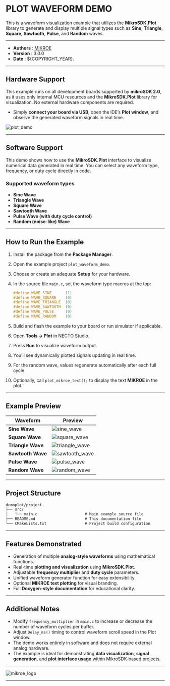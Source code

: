 # PLOT WAVEFORM DEMO

This is a waveform visualization example that utilizes the **MikroSDK.Plot** library to generate and display multiple signal types such as **Sine**, **Triangle**, **Square**, **Sawtooth**, **Pulse**, and **Random** waves.

---

- **Authors**     : [MIKROE](https://github.com/MikroElektronika)
- **Version**     : 3.0.0
- **Date**        : ${COPYRIGHT_YEAR}.

---

## Hardware Support

This example runs on all development boards supported by **mikroSDK 2.0**, as it uses only internal MCU resources and the **MikroSDK.Plot** library for visualization.
No external hardware components are required.

- Simply **connect your board via USB**, open the IDE’s **Plot window**, and observe the generated waveform signals in real time.

![plot_demo](https://download.mikroe.com/images/mikrosdk/v2/demos/demoplot/demo_plot_preview.png)

---

## Software Support

This demo shows how to use the **MikroSDK.Plot** interface to visualize numerical data generated in real time.
You can select any waveform type, frequency, or duty cycle directly in code.

### Supported waveform types

- **Sine Wave**
- **Triangle Wave**
- **Square Wave**
- **Sawtooth Wave**
- **Pulse Wave (with duty cycle control)**
- **Random (noise-like) Wave**

---

## How to Run the Example

1. Install the package from the **Package Manager**.
2. Open the example project `plot_waveform_demo`.
3. Choose or create an adequate **Setup** for your hardware.
4. In the source file `main.c`, set the waveform type macros at the top:

   ```c
   #define WAVE_SINE      (1)
   #define WAVE_SQUARE    (0)
   #define WAVE_TRIANGLE  (0)
   #define WAVE_SAWTOOTH  (0)
   #define WAVE_PULSE     (0)
   #define WAVE_RANDOM    (0)
   ```

5. Build and flash the example to your board or run simulator if applicable.
6. Open **Tools → Plot** in NECTO Studio.
7. Press **Run** to visualize waveform output.
8. You’ll see dynamically plotted signals updating in real time.
9. For the random wave, values regenerate automatically after each full cycle.
10. Optionally, call `plot_mikroe_text();` to display the text **MIKROE** in the plot.

---

## Example Preview

| Waveform | Preview |
|-----------|----------|
| **Sine Wave** | ![sine_wave](https://download.mikroe.com/images/mikrosdk/v2/demos/demoplot/demo_sine.png) |
| **Square Wave** | ![square_wave](https://download.mikroe.com/images/mikrosdk/v2/demos/demoplot/demo_square.png) |
| **Triangle Wave** | ![triangle_wave](https://download.mikroe.com/images/mikrosdk/v2/demos/demoplot/demo_triangle.png) |
| **Sawtooth Wave** | ![sawtooth_wave](https://download.mikroe.com/images/mikrosdk/v2/demos/demoplot/demo_sawtooth.png) |
| **Pulse Wave** | ![pulse_wave](https://download.mikroe.com/images/mikrosdk/v2/demos/demoplot/demo_pulse.png) |
| **Random Wave** | ![random_wave](https://download.mikroe.com/images/mikrosdk/v2/demos/demoplot/demo_random.png) |

---

## Project Structure

```txt
demoplot/project
├── src/
│   └── main.c                     # Main example source file
├── README.md                      # This documentation file
└── CMakeLists.txt                 # Project build configuration
```

---

## Features Demonstrated

- Generation of multiple **analog-style waveforms** using mathematical functions.
- Real-time **plotting and visualization** using **MikroSDK.Plot**.
- Adjustable **frequency multiplier** and **duty cycle** parameters.
- Unified waveform generator function for easy extensibility.
- Optional **MIKROE text plotting** for visual branding.
- Full **Doxygen-style documentation** for educational clarity.

---

## Additional Notes

- Modify `frequency_multiplier` in `main.c` to increase or decrease the number of waveform cycles per buffer.
- Adjust `Delay_ms()` timing to control waveform scroll speed in the Plot window.
- The demo works entirely in software and does not require external analog hardware.
- The example is ideal for demonstrating **data visualization**, **signal generation**, and **plot interface usage** within MikroSDK-based projects.

---

![mikroe_logo](http://www.mikroe.com/img/designs/beta/logo_small.png)

---
